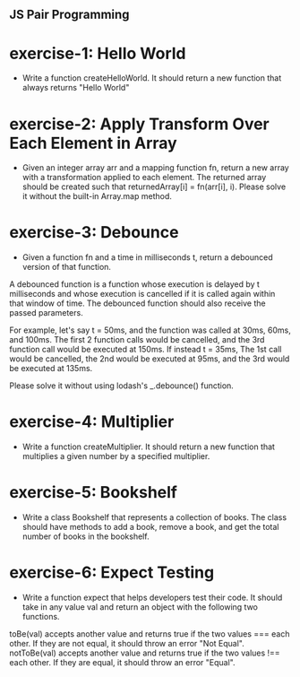 ## JS Pair Programming

# exercise-1: Hello World

- Write a function createHelloWorld. It should return a new function that always returns "Hello World"

# exercise-2: Apply Transform Over Each Element in Array

- Given an integer array arr and a mapping function fn, return a new array with a transformation applied to each element.
  The returned array should be created such that returnedArray[i] = fn(arr[i], i).
  Please solve it without the built-in Array.map method.

# exercise-3: Debounce

- Given a function fn and a time in milliseconds t, return a debounced version of that function.

A debounced function is a function whose execution is delayed by t milliseconds and whose execution is cancelled if it is called again within that window of time. The debounced function should also receive the passed parameters.

For example, let's say t = 50ms, and the function was called at 30ms, 60ms, and 100ms. The first 2 function calls would be cancelled, and the 3rd function call would be executed at 150ms. If instead t = 35ms, The 1st call would be cancelled, the 2nd would be executed at 95ms, and the 3rd would be executed at 135ms.

Please solve it without using lodash's \_.debounce() function.

# exercise-4: Multiplier

- Write a function createMultiplier. It should return a new function that multiplies a given number by a specified multiplier.

# exercise-5: Bookshelf

- Write a class Bookshelf that represents a collection of books. The class should have methods to add a book, remove a book, and get the total number of books in the bookshelf.

# exercise-6: Expect Testing

- Write a function expect that helps developers test their code. It should take in any value val and return an object with the following two functions.

toBe(val) accepts another value and returns true if the two values === each other. If they are not equal, it should throw an error "Not Equal".
notToBe(val) accepts another value and returns true if the two values !== each other. If they are equal, it should throw an error "Equal".
